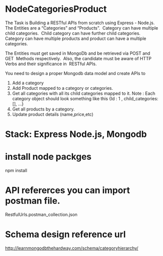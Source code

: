 # NodeCategoriesProduct

The Task is Building a RESTful APIs from scratch using Express - Node.js.  
The Entities are a “Categories” and “Products”.  Category can have multiple child categories.  
Child category can have further child categories.  
Category can have multiple products and product can have a multiple  categories.  

The Entities must get saved in MongoDb and be retrieved via POST and GET  Methods respectively.  
Also, the candidate must be aware of HTTP Verbs and their significance in  RESTful APIs.    

You need to design a proper Mongodb data model and create APIs to   
1. Add a category  
2. Add Product mapped to a category or categories.  
3. Get all categories with all its child categories mapped to it. Note : Each  category object should look something like this {Id : 1 , child_categories:  [], ...}  
4. Get all products by a category.  
5. Update product details (name,price,etc)    

# Stack: Express Node.js, Mongodb

# install node packges

npm install

# API refererces you can import postman file.

RestfulUrls.postman_collection.json

# Schema design reference url

http://learnmongodbthehardway.com/schema/categoryhierarchy/
